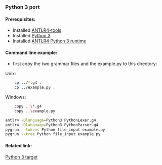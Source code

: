 ### Python 3 port

#### Prerequisites:
- Installed [ANTLR4-tools](https://github.com/antlr/antlr4/blob/master/doc/getting-started.md#getting-started-the-easy-way-using-antlr4-tools)
- Installed [Python 3](https://www.python.org/downloads/)
- Installed [ANTLR4 Python 3 runtime](https://pypi.org/project/antlr4-python3-runtime/)

#### Command line example:
- first copy the two grammar files and the example.py to this directory:

Unix:
```bash
    cp ../*.g4 .
    cp ../example.py .
```

Windows:
```bash
    copy ..\*.g4
    copy ..\example.py
```

```bash
antlr4 -Dlanguage=Python3 PythonLexer.g4
antlr4 -Dlanguage=Python3 PythonParser.g4
pygrun --tokens Python file_input example.py
pygrun --tree Python file_input example.py
```


#### Related link:
[Python 3 target](https://github.com/antlr/antlr4/blob/master/doc/python-target.md)
